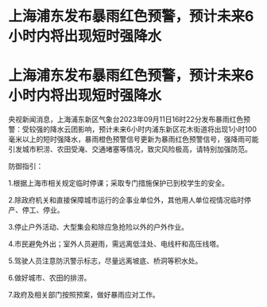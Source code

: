 # 上海浦东发布暴雨红色预警，预计未来6小时内将出现短时强降水

# 上海浦东发布暴雨红色预警，预计未来6小时内将出现短时强降水

央视新闻消息，上海浦东新区气象台2023年09月11日16时22分发布暴雨红色预警：受较强的降水云团影响，预计未来6小时内浦东新区花木街道将出现1小时100毫米以上的短时强降水，暴雨橙色预警信号更新为暴雨红色预警信号，强降雨可能引发城市积涝、农田受淹、交通堵塞等情况，致灾风险极高，请特别加强防范。

防御指引：

1.根据上海市相关规定临时停课；采取专门措施保护已到校学生的安全。

2.除政府机关和直接保障城市运行的企事业单位外，其他用人单位视情况临时停产、停工、停业。

3.停止户外活动、大型集会和除应急抢险以外的户外作业。

4.市民避免外出；室外人员避雨，需远离低洼处、电线杆和高压线塔。

5.驾驶人员注意防汛警示标志，尽量远离坡底、桥洞等积水处。

6.做好城市、农田的排涝。

7.政府及相关部门按照预案，做好暴雨应对工作。

